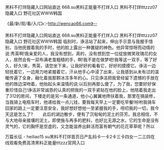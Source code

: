 黑料不打烊隐藏入口网站直达
668.su黑料正能量不打烊入口
黑料不打烊tttzzz07隐藏入口
野花社区WWW韩国


《最/新/观/看/入/口👉http://wencao66.com》--

黑料不打烊隐藏入口网站直达
668.su黑料正能量不打烊入口
黑料不打烊tttzzz07隐藏入口
野花社区WWW韩国
临别时，诤洁站了起来，伸出手示意与我握手惜别，当他抚握着我的手时，他的脸上露出一种置疑的神色。他异常惊呀而动情的说:秀英啊!我亲爱的人，我没有想到，真的，没有想到您一位绽放微笑玫瑰花的女人，居然会有一双布满老茧粗糙的手，啊!我不是在做梦吧!我等这一双手，等了好久，好久!来，秀英，请您坐下来，让我好好的看看它，好好的摸摸它。诤洁一边轻抚着它，一边用力地紧握着它，汗从他手心中浸了出来，让我感到从未有过的温暖传遍了全身，融化着我那颗冰冻多年的心。只见诤洁把我曾经留下遗憾的手放在他的唇边深吻着，他抬起头来温情的说:以后别再那么傻了，为了我，您要好好保重珍惜自己!诤洁非常诚恳的认真的把我的一双手紧贴在他的脸上，他陪着我走出了312的房间，下楼走的是另一条通道，他小心翼翼地搀扶着我，那里在搞装修，当我骑上电瓶车时，他递给我一点儿钱，要我每天早上一定要吃早餐!吩咐我骑车回家的路上一定要注意安全，我好想好想他一至紧握我的手，唠叨我的一切，我今天这是怎么了?
　　此后的湖边散步，便有了沉甸甸的泥土的芬芳。我总相信，不与大地母亲接壤的泥土，即使施与再多的肥料，也好比无源之水，它的生命是没有灵气的，它的胸怀是空虚的，又怎能滋养出鲜活而富有朝气的花花草草呢？所以





万篇长征 - heiliao15 su黑料不打烊首页日产乱码卡一卡2卡三卡四女一二三四在线观看免费高清黑料正能量tttzzz官网入口
